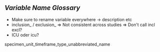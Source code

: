 ## _Variable Name Glossary_

- Make sure to rename variable everywhere -> description etc
- inclusion_ / exclusion_ => Not consistent across studies => Don't call incl excl?
- ICU oder icu?


specimen_unit_timeframe_type_unabbreviated_name

